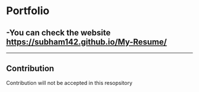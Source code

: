 # Portfolio
-You can check the website  https://subham142.github.io/My-Resume/ 
---

---
## Contribution
Contribution will not be accepted in this resopsitory
